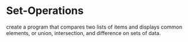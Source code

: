 # Set-Operations
create a program that compares two lists of items and displays common elements, or  union, intersection, and difference on sets of data.
